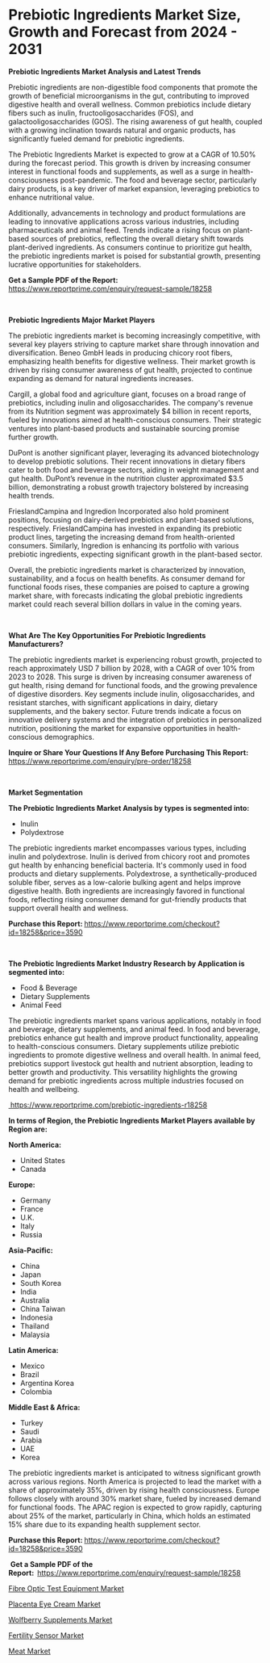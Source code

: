 <p><h1>Prebiotic Ingredients Market Size, Growth and Forecast from 2024 - 2031</h1></p><p><strong>Prebiotic Ingredients Market Analysis and Latest Trends</strong></p>
<p><p>Prebiotic ingredients are non-digestible food components that promote the growth of beneficial microorganisms in the gut, contributing to improved digestive health and overall wellness. Common prebiotics include dietary fibers such as inulin, fructooligosaccharides (FOS), and galactooligosaccharides (GOS). The rising awareness of gut health, coupled with a growing inclination towards natural and organic products, has significantly fueled demand for prebiotic ingredients.</p><p>The Prebiotic Ingredients Market is expected to grow at a CAGR of 10.50% during the forecast period. This growth is driven by increasing consumer interest in functional foods and supplements, as well as a surge in health-consciousness post-pandemic. The food and beverage sector, particularly dairy products, is a key driver of market expansion, leveraging prebiotics to enhance nutritional value.</p><p>Additionally, advancements in technology and product formulations are leading to innovative applications across various industries, including pharmaceuticals and animal feed. Trends indicate a rising focus on plant-based sources of prebiotics, reflecting the overall dietary shift towards plant-derived ingredients. As consumers continue to prioritize gut health, the prebiotic ingredients market is poised for substantial growth, presenting lucrative opportunities for stakeholders.</p></p>
<p><strong>Get a Sample PDF of the Report:&nbsp;</strong> <a href="https://www.reportprime.com/enquiry/request-sample/18258?utm_campaign=1103&utm_medium=2&utm_source=Github&utm_content=ia&utm_term=21112024&utm_id=prebiotic-ingredients">https://www.reportprime.com/enquiry/request-sample/18258</a></p>
<p>&nbsp;</p>
<p><strong>Prebiotic Ingredients Major Market Players</strong></p>
<p><p>The prebiotic ingredients market is becoming increasingly competitive, with several key players striving to capture market share through innovation and diversification. Beneo GmbH leads in producing chicory root fibers, emphasizing health benefits for digestive wellness. Their market growth is driven by rising consumer awareness of gut health, projected to continue expanding as demand for natural ingredients increases.</p><p>Cargill, a global food and agriculture giant, focuses on a broad range of prebiotics, including inulin and oligosaccharides. The company's revenue from its Nutrition segment was approximately $4 billion in recent reports, fueled by innovations aimed at health-conscious consumers. Their strategic ventures into plant-based products and sustainable sourcing promise further growth.</p><p>DuPont is another significant player, leveraging its advanced biotechnology to develop prebiotic solutions. Their recent innovations in dietary fibers cater to both food and beverage sectors, aiding in weight management and gut health. DuPont’s revenue in the nutrition cluster approximated $3.5 billion, demonstrating a robust growth trajectory bolstered by increasing health trends.</p><p>FrieslandCampina and Ingredion Incorporated also hold prominent positions, focusing on dairy-derived prebiotics and plant-based solutions, respectively. FrieslandCampina has invested in expanding its prebiotic product lines, targeting the increasing demand from health-oriented consumers. Similarly, Ingredion is enhancing its portfolio with various prebiotic ingredients, expecting significant growth in the plant-based sector.</p><p>Overall, the prebiotic ingredients market is characterized by innovation, sustainability, and a focus on health benefits. As consumer demand for functional foods rises, these companies are poised to capture a growing market share, with forecasts indicating the global prebiotic ingredients market could reach several billion dollars in value in the coming years.</p></p>
<p>&nbsp;</p>
<p><strong>What Are The Key Opportunities For Prebiotic Ingredients Manufacturers?</strong></p>
<p><p>The prebiotic ingredients market is experiencing robust growth, projected to reach approximately USD 7 billion by 2028, with a CAGR of over 10% from 2023 to 2028. This surge is driven by increasing consumer awareness of gut health, rising demand for functional foods, and the growing prevalence of digestive disorders. Key segments include inulin, oligosaccharides, and resistant starches, with significant applications in dairy, dietary supplements, and the bakery sector. Future trends indicate a focus on innovative delivery systems and the integration of prebiotics in personalized nutrition, positioning the market for expansive opportunities in health-conscious demographics.</p></p>
<p><strong>Inquire or Share Your Questions If Any Before Purchasing This Report:</strong> <a href="https://www.reportprime.com/enquiry/pre-order/18258?utm_campaign=1103&utm_medium=2&utm_source=Github&utm_content=ia&utm_term=21112024&utm_id=prebiotic-ingredients">https://www.reportprime.com/enquiry/pre-order/18258</a></p>
<p>&nbsp;</p>
<p><strong>Market Segmentation</strong></p>
<p><strong>The Prebiotic Ingredients Market Analysis by types is segmented into:</strong></p>
<p><ul><li>Inulin</li><li>Polydextrose</li></ul></p>
<p><p>The prebiotic ingredients market encompasses various types, including inulin and polydextrose. Inulin is derived from chicory root and promotes gut health by enhancing beneficial bacteria. It's commonly used in food products and dietary supplements. Polydextrose, a synthetically-produced soluble fiber, serves as a low-calorie bulking agent and helps improve digestive health. Both ingredients are increasingly favored in functional foods, reflecting rising consumer demand for gut-friendly products that support overall health and wellness.</p></p>
<p><strong>Purchase this Report:&nbsp;</strong><a href="https://www.reportprime.com/checkout?id=18258&price=3590&utm_campaign=1103&utm_medium=2&utm_source=Github&utm_content=ia&utm_term=21112024&utm_id=prebiotic-ingredients">https://www.reportprime.com/checkout?id=18258&price=3590</a></p>
<p>&nbsp;</p>
<p><strong>The Prebiotic Ingredients Market Industry Research by Application is segmented into:</strong></p>
<p><ul><li>Food & Beverage</li><li>Dietary Supplements</li><li>Animal Feed</li></ul></p>
<p><p>The prebiotic ingredients market spans various applications, notably in food and beverage, dietary supplements, and animal feed. In food and beverage, prebiotics enhance gut health and improve product functionality, appealing to health-conscious consumers. Dietary supplements utilize prebiotic ingredients to promote digestive wellness and overall health. In animal feed, prebiotics support livestock gut health and nutrient absorption, leading to better growth and productivity. This versatility highlights the growing demand for prebiotic ingredients across multiple industries focused on health and wellbeing.</p></p>
<p><a href="https://www.reportprime.com/prebiotic-ingredients-r18258?utm_campaign=1103&utm_medium=2&utm_source=Github&utm_content=ia&utm_term=21112024&utm_id=prebiotic-ingredients">&nbsp;https://www.reportprime.com/prebiotic-ingredients-r18258</a></p>
<p><strong>In terms of Region, the Prebiotic Ingredients Market Players available by Region are:</strong></p>
<p>
    <p> <strong> North America: </strong>
        <ul>
            <li>United States</li>
            <li>Canada</li>
        </ul>
        </p> 
    <p> <strong> Europe: </strong>
        <ul>
            <li>Germany</li>
            <li>France</li>
            <li>U.K.</li>
            <li>Italy</li>
            <li>Russia</li>
        </ul>
        </p> 
    <p> <strong> Asia-Pacific: </strong>
        <ul>
            <li>China</li>
            <li>Japan</li>
            <li>South Korea</li>
            <li>India</li>
            <li>Australia</li>
            <li>China Taiwan</li>
            <li>Indonesia</li>
            <li>Thailand</li>
            <li>Malaysia</li>
        </ul>
        </p> 
    <p> <strong> Latin America: </strong>
        <ul>
            <li>Mexico</li>
            <li>Brazil</li>
            <li>Argentina Korea</li>
            <li>Colombia</li>
        </ul>
        </p> 
    <p> <strong> Middle East & Africa: </strong>
        <ul>
            <li>Turkey</li>
            <li>Saudi</li>
            <li>Arabia</li>
            <li>UAE</li>
            <li>Korea</li>
        </ul>
    </p>
    </p>
<p><p>The prebiotic ingredients market is anticipated to witness significant growth across various regions. North America is projected to lead the market with a share of approximately 35%, driven by rising health consciousness. Europe follows closely with around 30% market share, fueled by increased demand for functional foods. The APAC region is expected to grow rapidly, capturing about 25% of the market, particularly in China, which holds an estimated 15% share due to its expanding health supplement sector.</p></p>
<p><strong>Purchase this Report: </strong><a href="https://www.reportprime.com/checkout?id=18258&price=3590&utm_campaign=1103&utm_medium=2&utm_source=Github&utm_content=ia&utm_term=21112024&utm_id=prebiotic-ingredients">https://www.reportprime.com/checkout?id=18258&price=3590</a></p>
<p>&nbsp;<strong>Get a Sample PDF of the Report:&nbsp;&nbsp;</strong><a href="https://www.reportprime.com/enquiry/request-sample/18258?utm_campaign=1103&utm_medium=2&utm_source=Github&utm_content=ia&utm_term=21112024&utm_id=prebiotic-ingredients">https://www.reportprime.com/enquiry/request-sample/18258</a></p>
<p><strong></strong></p>
<p><p><a href="https://www.linkedin.com/pulse/examining-future-fibre-optic-test-equipment-market-trend-analysis-tjmac?utm_campaign=1103&utm_medium=2&utm_source=Github&utm_content=ia&utm_term=21112024&utm_id=prebiotic-ingredients">Fibre Optic Test Equipment Market</a></p><p><a href="https://issuu.com/reportprime-2/docs/placenta-eye-cream-market-size-2030_a0292ea14a27d5?utm_campaign=1103&utm_medium=2&utm_source=Github&utm_content=ia&utm_term=21112024&utm_id=prebiotic-ingredients">Placenta Eye Cream Market</a></p><p><a href="https://issuu.com/reportprime-2/docs/wolfberry-supplements-market-size-2_dbc9659c50721a?utm_campaign=1103&utm_medium=2&utm_source=Github&utm_content=ia&utm_term=21112024&utm_id=prebiotic-ingredients">Wolfberry Supplements Market</a></p><p><a href="https://www.linkedin.com/pulse/fertility-sensor-market-trends-prediction-ofthe-cagr44from-2024-pnvye?utm_campaign=1103&utm_medium=2&utm_source=Github&utm_content=ia&utm_term=21112024&utm_id=prebiotic-ingredients">Fertility Sensor Market</a></p><p><a href="https://github.com/gdfhhhj/Market-Research-Report-List-6/blob/main/meat-market.md?utm_campaign=1103&utm_medium=2&utm_source=Github&utm_content=ia&utm_term=21112024&utm_id=prebiotic-ingredients">Meat Market</a></p></p>